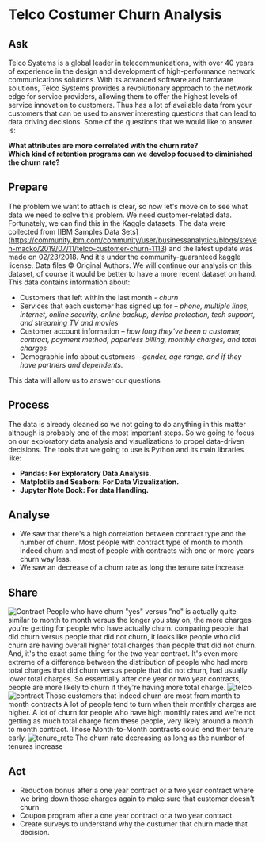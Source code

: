# Telco Costumer Churn Analysis

## Ask
Telco Systems is a global leader in telecommunications, with over 40 years of experience in the design and development of high-performance network communications solutions. With its advanced software and hardware solutions, Telco Systems provides a revolutionary approach to the network edge for service providers, allowing them to offer the highest levels of service innovation to customers. Thus has a lot of available data from your customers that can be used to answer interesting questions that can lead to data driving decisions.
Some of the questions that we would like to answer is:

**What attributes are more correlated with the churn rate?** <br/>
**Which kind of retention programs can we develop focused to diminished the churn rate?**

## Prepare 
The problem we want to attach is clear, so now let's move on to see what data we need to solve this problem. We need customer-related data. Fortunately, we can find this in the Kaggle datasets.
The data were collected from [IBM Samples Data Sets] (https://community.ibm.com/community/user/businessanalytics/blogs/steven-macko/2019/07/11/telco-customer-churn-1113) and the latest update was made on 02/23/2018. And it's under the community-guaranteed kaggle license. Data files © Original Authors.
We will continue our analysis on this dataset, of course it would be better to have a more recent dataset on hand.
This data contains information about:
- Customers that left within the last month - *churn* <br/>
- Services that each customer has signed up for – *phone, multiple lines, internet, online security, online backup, device protection, tech support, and streaming TV and movies* <br/>
- Customer account information – *how long they’ve been a customer, contract, payment method, paperless billing, monthly charges, and total charges* <br/>
- Demographic info about customers – *gender, age range, and if they have partners and dependents.* <br/>
<p>This data will allow us to answer our questions <p/>

## Process
The data is already cleaned so we not going to do anything in this matter although is probably one of the most important steps. So we going to focus on our exploratory data analysis and visualizations to propel data-driven decisions.
The tools that we going to use is Python and its main libraries like:
- **Pandas: For Exploratory Data Analysis.**<br/>
- **Matplotlib and Seaborn: For Data Vizualization.**<br/>
- **Jupyter Note Book: For data Handling.**<br/> 

## Analyse 
+ We saw that there's a high correlation between contract type and the number of churn. Most people with contract type of month to month indeed churn and most of people with contracts with one or more years churn way less.
+ We saw an decrease of a churn rate as long the tenure rate increase


## Share 
![Contract](https://user-images.githubusercontent.com/90560755/145054364-97153520-a833-4e7d-8201-d2ae9aa3ad8d.png)
People who have churn "yes" versus "no" is actually quite similar to month to month versus the longer you stay on, the more charges you're getting for people who have actually churn.
comparing people that did churn versus people that did not churn, it looks like people who did churn are having overall higher total charges than people that did not churn. And, it's the exact same thing for the two year contract. It's even more extreme of a difference between the distribution of people who had more total charges that did churn versus people that did not churn, had usually lower total charges.
So essentially after one year or two year contracts, people are more likely to churn if they're having more total charge.
![telco](https://user-images.githubusercontent.com/90560755/142908206-8c57973a-b4a5-47e9-bcbb-7e4d7b6ec093.jpg)
![contract](https://user-images.githubusercontent.com/90560755/142908655-2cfb8eee-7e2a-451c-954a-d80a244ce9c5.png)
Those customers that indeed churn are most from month to month contracts
A lot of people tend to turn when their monthly charges are higher.
A lot of churn for people who have high monthly rates and we're not getting as much total charge from these people, very likely around a month to month contract. Those Month-to-Month contracts could end their tenure early.
![tenure_rate](https://user-images.githubusercontent.com/90560755/142908558-04015f49-6fd8-4fd9-baa0-4705d33d7e76.png)
The churn rate decreasing as long as the number of tenures increase


## Act
+ Reduction bonus after a one year contract or a two year contract where we bring down those charges again to make sure that customer doesn't churn
+ Coupon program after a one year contract or a two year contract
+ Create surveys to understand why the custumer that churn made that decision.
